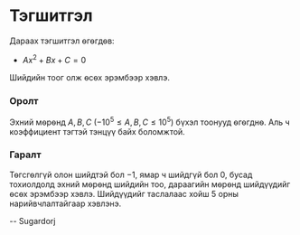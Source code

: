 Тэгшитгэл
=========
Дараах тэгшитгэл ѳгѳгдѳв:

- $Ax^2 + Bx + C = 0$

Шийдийн тоог олж ѳсѳх эрэмбээр хэвлэ.


### Оролт
Эхний мѳрѳнд $A, B, C$ ($-10^5 ≤ A, B, C ≤ 10^5)$ бүхэл тоонууд ѳгѳгднѳ. Аль ч
коэффициент тэгтэй тэнцүү байх боломжтой.


### Гаралт
Тѳгсгѳлгүй олон шийдтэй бол $-1$, ямар ч шийдгүй бол $0$, бусад тохиолдолд эхний
мѳрѳнд шийдийн тоо, дараагийн мѳрѳнд шийдүүдийг ѳсѳх эрэмбээр хэвлэ. Шийдүүдийг
таслалаас хойш $5$ орны нарийвчлалтайгаар хэвлэнэ.

-- Sugardorj
